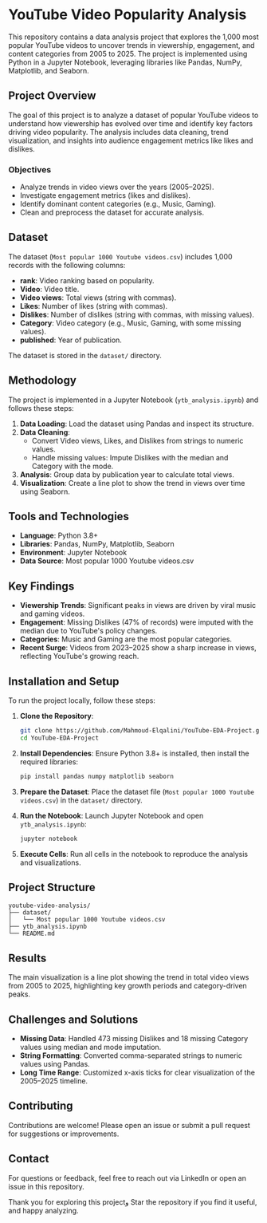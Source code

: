 
# YouTube Video Popularity Analysis

This repository contains a data analysis project that explores the 1,000 most popular YouTube videos to uncover trends in viewership, engagement, and content categories from 2005 to 2025. The project is implemented using Python in a Jupyter Notebook, leveraging libraries like Pandas, NumPy, Matplotlib, and Seaborn.

## Project Overview

The goal of this project is to analyze a dataset of popular YouTube videos to understand how viewership has evolved over time and identify key factors driving video popularity. The analysis includes data cleaning, trend visualization, and insights into audience engagement metrics like likes and dislikes.

### Objectives
- Analyze trends in video views over the years (2005–2025).
- Investigate engagement metrics (likes and dislikes).
- Identify dominant content categories (e.g., Music, Gaming).
- Clean and preprocess the dataset for accurate analysis.

## Dataset

The dataset (`Most popular 1000 Youtube videos.csv`) includes 1,000 records with the following columns:
- **rank**: Video ranking based on popularity.
- **Video**: Video title.
- **Video views**: Total views (string with commas).
- **Likes**: Number of likes (string with commas).
- **Dislikes**: Number of dislikes (string with commas, with missing values).
- **Category**: Video category (e.g., Music, Gaming, with some missing values).
- **published**: Year of publication.

The dataset is stored in the `dataset/` directory.

## Methodology

The project is implemented in a Jupyter Notebook (`ytb_analysis.ipynb`) and follows these steps:

1. **Data Loading**: Load the dataset using Pandas and inspect its structure.
2. **Data Cleaning**:
   - Convert Video views, Likes, and Dislikes from strings to numeric values.
   - Handle missing values: Impute Dislikes with the median and Category with the mode.
3. **Analysis**: Group data by publication year to calculate total views.
4. **Visualization**: Create a line plot to show the trend in views over time using Seaborn.

## Tools and Technologies

- **Language**: Python 3.8+
- **Libraries**: Pandas, NumPy, Matplotlib, Seaborn
- **Environment**: Jupyter Notebook
- **Data Source**: Most popular 1000 Youtube videos.csv

## Key Findings

- **Viewership Trends**: Significant peaks in views are driven by viral music and gaming videos.
- **Engagement**: Missing Dislikes (47% of records) were imputed with the median due to YouTube's policy changes.
- **Categories**: Music and Gaming are the most popular categories.
- **Recent Surge**: Videos from 2023–2025 show a sharp increase in views, reflecting YouTube's growing reach.

## Installation and Setup

To run the project locally, follow these steps:

1. **Clone the Repository**:

    ```bash
    git clone https://github.com/Mahmoud-Elqalini/YouTube-EDA-Project.git
    cd YouTube-EDA-Project
    ```

2. **Install Dependencies**: Ensure Python 3.8+ is installed, then install the required libraries:

    ```bash
    pip install pandas numpy matplotlib seaborn
    ```

3. **Prepare the Dataset**: Place the dataset file (`Most popular 1000 Youtube videos.csv`) in the `dataset/` directory.

4. **Run the Notebook**: Launch Jupyter Notebook and open `ytb_analysis.ipynb`:

    ```bash
    jupyter notebook
    ```

5. **Execute Cells**: Run all cells in the notebook to reproduce the analysis and visualizations.

## Project Structure

```
youtube-video-analysis/
├── dataset/
│   └── Most popular 1000 Youtube videos.csv
├── ytb_analysis.ipynb
└── README.md
```

## Results

The main visualization is a line plot showing the trend in total video views from 2005 to 2025, highlighting key growth periods and category-driven peaks.

## Challenges and Solutions

- **Missing Data**: Handled 473 missing Dislikes and 18 missing Category values using median and mode imputation.
- **String Formatting**: Converted comma-separated strings to numeric values using Pandas.
- **Long Time Range**: Customized x-axis ticks for clear visualization of the 2005–2025 timeline.


## Contributing

Contributions are welcome! Please open an issue or submit a pull request for suggestions or improvements.

## Contact

For questions or feedback, feel free to reach out via LinkedIn or open an issue in this repository.

Thank you for exploring this projectو Star the repository if you find it useful, and happy analyzing.
